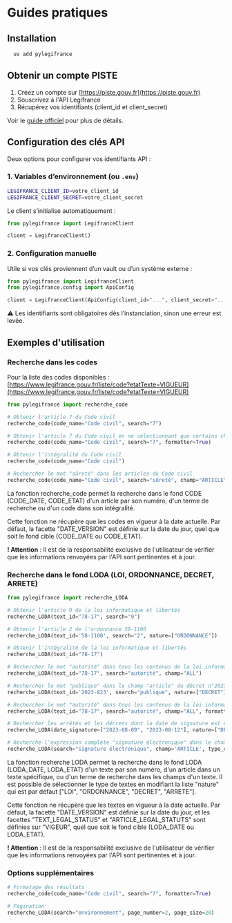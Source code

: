 # Guides pratiques

## Installation

```bash
  uv add pylegifrance
```

## Obtenir un compte PISTE

1. Créez un compte sur [https://piste.gouv.fr](https://piste.gouv.fr)
2. Souscrivez à l'API Legifrance
3. Récupérez vos identifiants (client_id et client_secret)

Voir le [guide officiel](https://piste.gouv.fr/en/help-center/guide) pour plus de détails.

## Configuration des clés API

Deux options pour configurer vos identifiants API :

### 1. Variables d’environnement (ou `.env`)

```bash
LEGIFRANCE_CLIENT_ID=votre_client_id
LEGIFRANCE_CLIENT_SECRET=votre_client_secret
```

Le client s’initialise automatiquement :

```python
from pylegifrance import LegifranceClient

client = LegifranceClient()
```

### 2. Configuration manuelle

Utile si vos clés proviennent d’un vault ou d’un système externe :

```python
from pylegifrance import LegifranceClient
from pylegifrance.config import ApiConfig

client = LegifranceClient(ApiConfig(client_id="...", client_secret="..."))
```

⚠️ Les identifiants sont obligatoires dès l’instanciation, sinon une erreur est levée.

## Exemples d'utilisation

### Recherche dans les codes

Pour la liste des codes disponibles : [https://www.legifrance.gouv.fr/liste/code?etatTexte=VIGUEUR](https://www.legifrance.gouv.fr/liste/code?etatTexte=VIGUEUR)

```python
from pylegifrance import recherche_code

# Obtenir l'article 7 du Code civil
recherche_code(code_name="Code civil", search="7")

# Obtenir l'article 7 du Code civil en ne sélectionnant que certains champs spécifiques
recherche_code(code_name="Code civil", search="7", formatter=True)

# Obtenir l'intégralité du Code civil
recherche_code(code_name="Code civil")

# Rechercher le mot "sûreté" dans les articles du Code civil
recherche_code(code_name="Code civil", search="sûreté", champ="ARTICLE")
```

La fonction recherche_code permet la recherche dans le fond CODE (CODE_DATE, CODE_ETAT) d'un article par son numéro, d'un terme de recherche ou d'un code dans son intégralité.

Cette fonction ne récupère que les codes en vigueur à la date actuelle. 
Par défaut, la facette "DATE_VERSION" est définie sur la date du jour, quel que soit le fond cible (CODE_DATE ou CODE_ETAT).

**! Attention** : Il est de la responsabilité exclusive de l'utilisateur de vérifier que les informations renvoyées par l'API sont pertinentes et à jour.

### Recherche dans le fond LODA (LOI, ORDONNANCE, DECRET, ARRETE)

```python
from pylegifrance import recherche_LODA

# Obtenir l'article 9 de la loi informatique et libertés
recherche_LODA(text_id="78-17", search="9")

# Obtenir l'article 2 de l'ordonnance 58-1100 
recherche_LODA(text_id='58-1100', search="2", nature=["ORDONNANCE"])

# Obtenir l'intégralité de la loi informatique et libertés
recherche_LODA(text_id="78-17")

# Rechercher le mot "autorité" dans tous les contenus de la loi informatique et libertés
recherche_LODA(text_id="78-17", search="autorité", champ="ALL")

# Rechercher le mot "publique" dans le champ "article" du décret n°2023-823
recherche_LODA(text_id='2023-823', search="publique", nature=["DECRET"], champ="ARTICLE")

# Rechercher le mot "autorité" dans tous les contenus de la loi informatique et libertés en ne sélectionnant que certains champs spécifiques
recherche_LODA(text_id="78-17", search="autorité", champ="ALL", formatter=True)

# Rechercher les arrêtés et les décrets dont la date de signature est entre le 09 août et le 12 août 2023
recherche_LODA(date_signature=["2023-08-09", "2023-08-12"], nature=["DECRET", "ARRETE"])

# Recherche l'expression complète "signature électronique" dans le champ ARTICLE des décrets signés entre le 09 août 2017 et le 12 août 2018 
recherche_LODA(search="signature électronique", champ='ARTICLE', type_recherche="TOUS_LES_MOTS_DANS_UN_CHAMP", nature=['DECRET'], date_signature=["2017-08-09", "2018-08-12"])
```

La fonction recherche LODA permet la recherche dans le fond LODA (LODA_DATE, LODA_ETAT) d'un texte par son numéro, d'un article dans un texte spécifique, ou d'un terme de recherche dans les champs d'un texte.
Il est possible de sélectionner le type de textes en modifiant la liste "nature" qui est par défaut ["LOI", "ORDONNANCE", "DECRET", "ARRETE"]. 

Cette fonction ne récupère que les textes en vigueur à la date actuelle. Par défaut, la facette "DATE_VERSION" est définie sur la date du jour, et les facettes "TEXT_LEGAL_STATUS" et "ARTICLE_LEGAL_STATUTS" sont définies sur "VIGEUR", quel que soit le fond cible (LODA_DATE ou LODA_ETAT).

**! Attention** : Il est de la responsabilité exclusive de l'utilisateur de vérifier que les informations renvoyées par l'API sont pertinentes et à jour.

### Options supplémentaires

```python
# Formatage des résultats
recherche_code(code_name="Code civil", search="7", formatter=True)

# Pagination
recherche_LODA(search="environnement", page_number=2, page_size=20)
```
